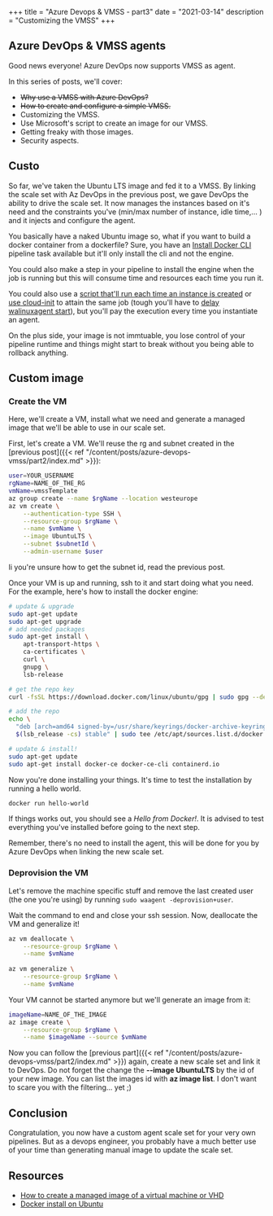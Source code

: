 +++
title = "Azure Devops & VMSS - part3"
date = "2021-03-14"
description = "Customizing the VMSS"
+++

## Azure DevOps & VMSS agents

Good news everyone! Azure DevOps now supports VMSS as agent.

In this series of posts, we'll cover:

* ~~Why use a VMSS with Azure DevOps?~~
* ~~How to create and configure a simple VMSS.~~
* Customizing the VMSS.
* Use Microsoft's script to create an image for our VMSS.
* Getting freaky with those images.
* Security aspects.

## Custo

So far, we've taken the Ubuntu LTS image and fed it to a VMSS. By linking the scale set with Az DevOps in the previous post, we gave DevOps the ability to drive the scale set. It now manages the instances based on it's need and the constraints you've (min/max number of instance, idle time,... ) and it injects and configure the agent.

You basically have a naked Ubuntu image so, what if you want to build a docker container from a dockerfile? Sure, you have an [Install Docker CLI](https://docs.microsoft.com/en-us/azure/devops/pipelines/tasks/tool/docker-installer?view=azure-devops) pipeline task available but it'll only install the cli and not the engine.

You could also make a step in your pipeline to install the engine when the job is running but this will consume time and resources each time you run it.

You could also use a [script that'll run each time an instance is created](https://docs.microsoft.com/en-us/azure/devops/pipelines/agents/scale-set-agents?view=azure-devops#customizing-virtual-machine-startup-via-the-custom-script-extension) or [use cloud-init](https://docs.microsoft.com/en-us/azure/virtual-machines/linux/using-cloud-init) to attain the same job (tough you'll have to [delay walinuxagent start](https://github.com/Azure/WALinuxAgent/issues/1938#issuecomment-657293920)), but you'll pay the execution every time you instantiate an agent.

On the plus side, your image is not immtuable, you lose control of your pipeline runtime and things might start to break without you being able to rollback anything.

## Custom image

### Create the VM

Here, we'll create a VM, install what we need and generate a managed image that we'll be able to use in our scale set.

First, let's create a VM. We'll reuse the rg and subnet created in the [previous post]({{< ref "/content/posts/azure-devops-vmss/part2/index.md" >}}):

```bash
user=YOUR_USERNAME
rgName=NAME_OF_THE_RG
vmName=vmssTemplate
az group create --name $rgName --location westeurope
az vm create \
    --authentication-type SSH \
    --resource-group $rgName \
    --name $vmName \
    --image UbuntuLTS \
    --subnet $subnetId \
    --admin-username $user 
```

Ii you're unsure how to get the subnet id, read the previous post.

Once your VM is up and running, ssh to it and start doing what you need. For the example, here's how to install the docker engine:

```bash
# update & upgrade
sudo apt-get update 
sudo apt-get upgrade
# add needed packages
sudo apt-get install \
    apt-transport-https \
    ca-certificates \
    curl \
    gnupg \
    lsb-release

# get the repo key
curl -fsSL https://download.docker.com/linux/ubuntu/gpg | sudo gpg --dearmor -o /usr/share/keyrings/docker-archive-keyring.gpg

# add the repo
echo \
  "deb [arch=amd64 signed-by=/usr/share/keyrings/docker-archive-keyring.gpg] https://download.docker.com/linux/ubuntu \
  $(lsb_release -cs) stable" | sudo tee /etc/apt/sources.list.d/docker.list > /dev/null

# update & install!
sudo apt-get update
sudo apt-get install docker-ce docker-ce-cli containerd.io
```

Now you're done installing your things. It's time to test the installation by running a hello world.

```bash
docker run hello-world
```

If things works out, you should see a *Hello from Docker!*. It is advised to test everything you've installed before going to the next step.

Remember, there's no need to install the agent, this will be done for you by Azure DevOps when linking the new scale set.

### Deprovision the VM

Let's remove the machine specific stuff and remove the last created user (the one you're using) by running `sudo waagent -deprovision+user`.

Wait the command to end and close your ssh session. Now, deallocate the VM and generalize it!

```bash
az vm deallocate \
    --resource-group $rgName \
    --name $vmName
    
az vm generalize \
    --resource-group $rgName \
    --name $vmName
```

Your VM cannot be started anymore but we'll generate an image from it:

```bash
imageName=NAME_OF_THE_IMAGE
az image create \
    --resource-group $rgName \
    --name $imageName --source $vmName
```

Now you can follow the [previous part]({{< ref "/content/posts/azure-devops-vmss/part2/index.md" >}}) again, create a new scale set and link it to DevOps. Do not forget the change the **--image UbuntuLTS** by the id of your new image. You can list the images id with **az image list**. I don't want to scare you with the filtering... yet ;)

## Conclusion

Congratulation, you now have a custom agent scale set for your very own pipelines. But as a devops engineer, you probably have a much better use of your time than generating manual image to update the scale set.

## Resources

* [How to create a managed image of a virtual machine or VHD](https://docs.microsoft.com/en-us/azure/virtual-machines/linux/capture-image)
* [Docker install on Ubuntu](https://docs.docker.com/engine/install/ubuntu/)
